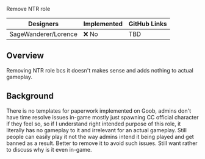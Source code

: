 Remove NTR role

| Designers | Implemented | GitHub Links |
|---|---|---|
| SageWanderer/Lorence | :x: No | TBD |

## Overview

Removing NTR role bcs it doesn't makes sense and adds nothing to actual gameplay.

## Background

There is no templates for paperwork implemented on Goob, admins don't have time resolve issues in-game mostly just spawning CC official character if they feel so, so if I understand right intended purpose of this role, it literally has no gameplay to it and irrelevant for an actual gameplay.
 Still people can easily play it not the way admins intend it being played and get banned as a result. Better to remove it to avoid such issues. 
 Still want rather to discuss why is it even in-game.
